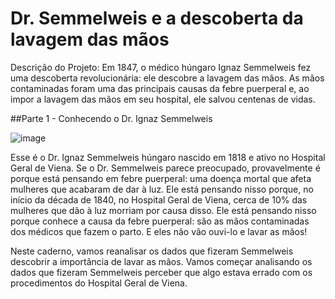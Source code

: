 # Dr. Semmelweis e a descoberta da lavagem das mãos

Descrição do Projeto: Em 1847, o médico húngaro Ignaz Semmelweis fez uma descoberta revolucionária: ele descobre a lavagem das mãos. As mãos contaminadas foram uma das principais causas da febre puerperal e, ao impor a lavagem das mãos em seu hospital, ele salvou centenas de vidas.

##Parte 1 - Conhecendo o Dr. Ignaz Semmelweis

![image](https://user-images.githubusercontent.com/84130785/183248102-cad5ffd4-e58f-49ad-8c9d-68efafa8a7e3.png)

Esse é o Dr. Ignaz Semmelweis húngaro nascido em 1818 e ativo no Hospital Geral de Viena. Se o Dr. Semmelweis parece preocupado, provavelmente é porque está pensando em febre puerperal: uma doença mortal que afeta mulheres que acabaram de dar à luz. Ele está pensando nisso porque, no início da década de 1840, no Hospital Geral de Viena, cerca de 10% das mulheres que dão à luz morriam por causa disso. Ele está pensando nisso porque conhece a causa da febre puerperal: são as mãos contaminadas dos médicos que fazem o parto. E eles não vão ouvi-lo e lavar as mãos!

Neste caderno, vamos reanalisar os dados que fizeram Semmelweis descobrir a importância de lavar as mãos. Vamos começar analisando os dados que fizeram Semmelweis perceber que algo estava errado com os procedimentos do Hospital Geral de Viena.

